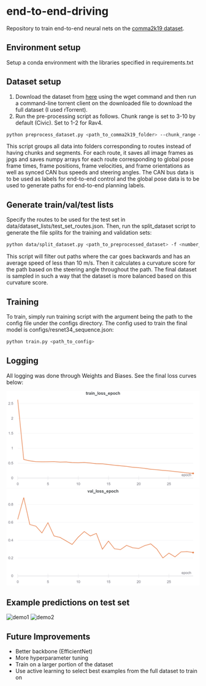 # end-to-end-driving

Repository to train end-to-end neural nets on the [comma2k19 dataset](https://github.com/commaai/comma2k19).

## Environment setup
Setup a conda environment with the libraries specified in requirements.txt

## Dataset setup
1. Download the dataset from [here](https://academictorrents.com/details/65a2fbc964078aff62076ff4e103f18b951c5ddb) using the wget command and then run a command-line torrent client on the downloaded file to download the full dataset (I used rTorrent).
2. Run the pre-processing script as follows. Chunk range is set to 3-10 by default (Civic). Set to 1-2 for Rav4.
```bash
python preprocess_dataset.py <path_to_comma2k19_folder> --chunk_range <first_chunk> <last_chunk>
```
This script groups all data into folders corresponding to routes instead of having chunks and segments. For each route, it saves all image frames as jpgs and saves numpy arrays for each route corresponding to global pose frame times, frame positions, frame velocities, and frame orientations as well as synced CAN bus speeds and steering angles. The CAN bus data is to be used as labels for end-to-end control and the global pose data is to be used to generate paths for end-to-end planning labels.

## Generate train/val/test lists
Specify the routes to be used for the test set in data/dataset_lists/test_set_routes.json. Then, run the split_dataset script to generate the file splits for the training and validation sets:
```bash
python data/split_dataset.py <path_to_preprocessed_dataset> -f <number_of_future_steps> -p <number_of_past_steps> -d <dataset_size> -m <max_bin_size> -b <number_of_bins> -s <trainval_split>
```
This script will filter out paths where the car goes backwards and has an average speed of less than 10 m/s. Then it calculates a curvature score for the path based on the steering angle throughout the path. The final dataset is sampled in such a way that the dataset is more balanced based on this curvature score.

## Training
To train, simply run training script with the argument being the path to the config file under the configs directory. The config used to train the final model is configs/resnet34_sequence.json:
```bash
python train.py <path_to_config>
```

## Logging
All logging was done through Weights and Biases. See the final loss curves below:  

![trainloss](docs/best_model_train_loss.png)
![valloss](docs/best_model_val_loss.png)

## Example predictions on test set
![demo1](docs/demo_video_1.gif)
![demo2](docs/demo_video_2.gif)

## Future Improvements
- Better backbone (EfficientNet)
- More hyperparameter tuning
- Train on a larger portion of the dataset
- Use active learning to select best examples from the full dataset to train on
